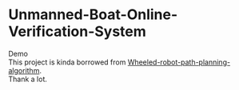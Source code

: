 # Unmanned-Boat-Online-Verification-System
Demo  
This project is kinda borrowed from [Wheeled-robot-path-planning-algorithm](https://github.com/Friedrich-M/Wheeled-robot-path-planning-algorithm).  
Thank a lot.